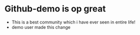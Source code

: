 # Github-demo is op great

- This is a best community which i have ever seen in entire life!
- demo user made this change 


